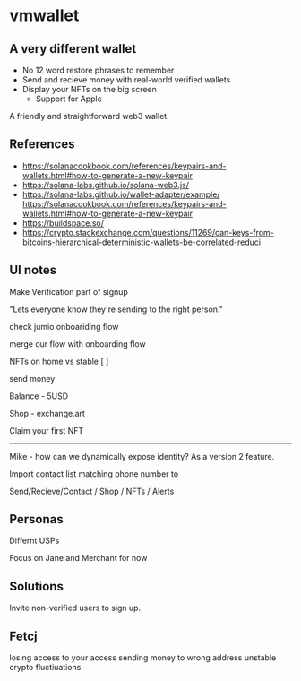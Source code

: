 # vmwallet

## A very different wallet

- No 12 word restore phrases to remember
- Send and recieve money with real-world verified wallets
- Display your NFTs on the big screen
  - Support for Apple

A friendly and straightforward web3 wallet.

## References

- https://solanacookbook.com/references/keypairs-and-wallets.html#how-to-generate-a-new-keypair
- https://solana-labs.github.io/solana-web3.js/
- https://solana-labs.github.io/wallet-adapter/example/
  https://solanacookbook.com/references/keypairs-and-wallets.html#how-to-generate-a-new-keypair
- https://buildspace.so/
- https://crypto.stackexchange.com/questions/11269/can-keys-from-bitcoins-hierarchical-deterministic-wallets-be-correlated-reduci

## UI notes

Make Verification part of signup

"Lets everyone know they're sending to the right person."

check jumio onboariding flow

merge our flow with onboarding flow

NFTs on home vs stable [ ]

send money

Balance - 5USD

Shop - exchange.art

Claim your first NFT

---

Mike - how can we dynamically expose identity? As a version 2 feature.

Import contact list matching phone number to

Send/Recieve/Contact
/ Shop
/ NFTs
/ Alerts

## Personas

Differnt USPs

Focus on Jane and Merchant for now

## Solutions

Invite non-verified users to sign up.

## Fetcj

losing access to your access
sending money to wrong address
unstable crypto fluctiuations
